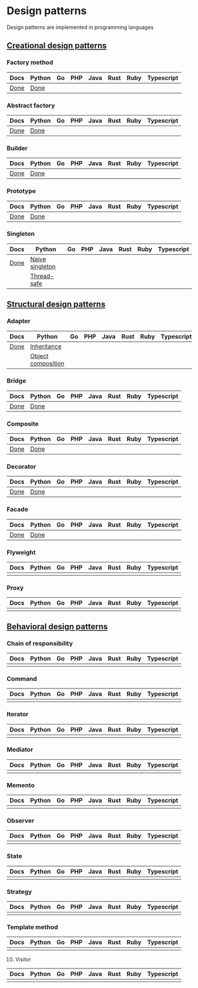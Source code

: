 # Design patterns

Design patterns are implemented in programming languages

## [Creational design patterns](https://refactoring.guru/design-patterns/creational-patterns)

### Factory method

| Docs                                             | Python                                                | Go  | PHP | Java | Rust | Ruby | Typescript |
| ------------------------------------------------ | ----------------------------------------------------- | --- | --- | ---- | ---- | ---- | ---------- |
| [Done](./creational-patterns/factory\_method.md) | [Done](./creational-patterns/factory\_method/main.py) |     |     |      |      |      |            |

### Abstract factory

| Docs                                               | Python                                                  | Go  | PHP | Java | Rust | Ruby | Typescript |
| -------------------------------------------------- | ------------------------------------------------------- | --- | --- | ---- | ---- | ---- | ---------- |
| [Done](./creational-patterns/abstract\_factory.md) | [Done](./creational-patterns/abstract\_factory/main.py) |     |     |      |      |      |            |

### Builder

| Docs                                     | Python                                        | Go  | PHP | Java | Rust | Ruby | Typescript |
| ---------------------------------------- | --------------------------------------------- | --- | --- | ---- | ---- | ---- | ---------- |
| [Done](./creational-patterns/builder.md) | [Done](./creational-patterns/builder/main.py) |     |     |      |      |      |            |

### Prototype

| Docs                                       | Python                                          | Go  | PHP | Java | Rust | Ruby | Typescript |
| ------------------------------------------ | ----------------------------------------------- | --- | --- | ---- | ---- | ---- | ---------- |
| [Done](./creational-patterns/prototype.md) | [Done](./creational-patterns/prototype/main.py) |     |     |      |      |      |            |

### Singleton

| Docs                                       | Python                                                         | Go  | PHP | Java | Rust | Ruby | Typescript |
| ------------------------------------------ | -------------------------------------------------------------- | --- | --- | ---- | ---- | ---- | ---------- |
| [Done](./creational-patterns/singleton.md) | [Naive singleton](./creational-patterns/singleton/naive.py)    |     |     |      |      |      |            |
|                                            | [Thread-safe](./creational-patterns/singleton/thread\_safe.py) |     |     |      |      |      |            |

## [Structural design patterns](https://refactoring.guru/design-patterns/structural-patterns)

### Adapter

| Docs                                            | Python                                                                    | Go  | PHP | Java | Rust | Ruby | Typescript |
| ----------------------------------------------- | ------------------------------------------------------------------------- | --- | --- | ---- | ---- | ---- | ---------- |
| [Done](./structural-patterns/adapter/README.md) | [Inheritance](./structural-patterns/adapter/inheritance.py)               |     |     |      |      |      |            |
|                                                 | [Object composition](./structural-patterns/adapter/object_composition.py) |     |     |      |      |      |            |

### Bridge

| Docs                                           | Python                                       | Go  | PHP | Java | Rust | Ruby | Typescript |
| ---------------------------------------------- | -------------------------------------------- | --- | --- | ---- | ---- | ---- | ---------- |
| [Done](./structural-patterns/bridge/README.md) | [Done](./structural-patterns/bridge/main.py) |     |     |      |      |      |            |

### Composite

| Docs                                              | Python                                          | Go  | PHP | Java | Rust | Ruby | Typescript |
| ------------------------------------------------- | ----------------------------------------------- | --- | --- | ---- | ---- | ---- | ---------- |
| [Done](./structural-patterns/composite/README.md) | [Done](./structural-patterns/composite/main.py) |     |     |      |      |      |            |

### Decorator

| Docs                                              | Python                                          | Go  | PHP | Java | Rust | Ruby | Typescript |
| ------------------------------------------------- | ----------------------------------------------- | --- | --- | ---- | ---- | ---- | ---------- |
| [Done](./structural-patterns/decorator/README.md) | [Done](./structural-patterns/decorator/main.py) |     |     |      |      |      |            |

### Facade

| Docs                                           | Python                                       | Go  | PHP | Java | Rust | Ruby | Typescript |
| ---------------------------------------------- | -------------------------------------------- | --- | --- | ---- | ---- | ---- | ---------- |
| [Done](./structural-patterns/facade/README.md) | [Done](./structural-patterns/facade/main.py) |     |     |      |      |      |            |

### Flyweight

| Docs | Python | Go  | PHP | Java | Rust | Ruby | Typescript |
| ---- | ------ | --- | --- | ---- | ---- | ---- | ---------- |
|      |        |     |     |      |      |      |            |

### Proxy

| Docs | Python | Go  | PHP | Java | Rust | Ruby | Typescript |
| ---- | ------ | --- | --- | ---- | ---- | ---- | ---------- |
|      |        |     |     |      |      |      |            |

## [Behavioral design patterns](https://refactoring.guru/design-patterns/behavioral-patterns)

### Chain of responsibility

| Docs | Python | Go  | PHP | Java | Rust | Ruby | Typescript |
| ---- | ------ | --- | --- | ---- | ---- | ---- | ---------- |
|      |        |     |     |      |      |      |            |

### Command

| Docs | Python | Go  | PHP | Java | Rust | Ruby | Typescript |
| ---- | ------ | --- | --- | ---- | ---- | ---- | ---------- |
|      |        |     |     |      |      |      |            |

### Iterator

| Docs | Python | Go  | PHP | Java | Rust | Ruby | Typescript |
| ---- | ------ | --- | --- | ---- | ---- | ---- | ---------- |
|      |        |     |     |      |      |      |            |

### Mediator

| Docs | Python | Go  | PHP | Java | Rust | Ruby | Typescript |
| ---- | ------ | --- | --- | ---- | ---- | ---- | ---------- |
|      |        |     |     |      |      |      |            |

### Memento

| Docs | Python | Go  | PHP | Java | Rust | Ruby | Typescript |
| ---- | ------ | --- | --- | ---- | ---- | ---- | ---------- |
|      |        |     |     |      |      |      |            |

### Observer

| Docs | Python | Go  | PHP | Java | Rust | Ruby | Typescript |
| ---- | ------ | --- | --- | ---- | ---- | ---- | ---------- |
|      |        |     |     |      |      |      |            |

### State

| Docs | Python | Go  | PHP | Java | Rust | Ruby | Typescript |
| ---- | ------ | --- | --- | ---- | ---- | ---- | ---------- |
|      |        |     |     |      |      |      |            |

### Strategy

| Docs | Python | Go  | PHP | Java | Rust | Ruby | Typescript |
| ---- | ------ | --- | --- | ---- | ---- | ---- | ---------- |
|      |        |     |     |      |      |      |            |

### Template method

| Docs | Python | Go  | PHP | Java | Rust | Ruby | Typescript |
| ---- | ------ | --- | --- | ---- | ---- | ---- | ---------- |
|      |        |     |     |      |      |      |            |

10. Visitor

| Docs | Python | Go  | PHP | Java | Rust | Ruby | Typescript |
| ---- | ------ | --- | --- | ---- | ---- | ---- | ---------- |
|      |        |     |     |      |      |      |            |

